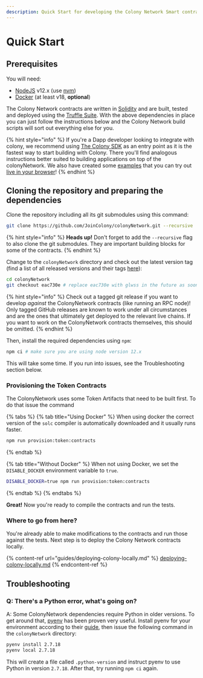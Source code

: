 ```yaml
---
description: Quick Start for developing the Colony Network Smart contracts
---
```


# Quick Start

## Prerequisites

You will need:

* [NodeJS](https://nodejs.org/en/) v12.x (use [nvm](https://github.com/nvm-sh/nvm))
* [Docker](https://docs.docker.com/get-docker/) (at least v18, **optional**)

The Colony Network contracts are written in [Solidity](https://soliditylang.org/) and are built, tested and deployed using the [Truffle Suite](https://trufflesuite.com/). With the above dependencies in place you can just follow the instructions below and the Colony Network build scripts will sort out everything else for you.

{% hint style="info" %}
If you're a Dapp developer looking to integrate with colony, we recommend using [The Colony SDK](https://app.gitbook.com/o/-MTaEZ\_7xhxpButTDDNj/s/slSiNQHJDrgYgciBacVr/) as an entry point as it is the fastest way to start building with Colony. There you'll find analogous instructions better suited to building applications on top of the colonyNetwork. We also have created some [examples](https://github.com/JoinColony/colonySDK/tree/main/examples) that you can try out [live in your browser](https://joincolony.github.io/colonySDK/)!
{% endhint %}

## Cloning the repository and preparing the dependencies

Clone the repository including all its git submodules using this command:

```bash
git clone https://github.com/JoinColony/colonyNetwork.git --recursive
```

{% hint style="info" %}
**Heads up!** Don't forget to add the `--recursive` flag to also clone the git submodules. They are important building blocks for some of the contracts.
{% endhint %}

Change to the `colonyNetwork` directory and check out the latest version tag (find a list of all released versions and their tags [here](https://github.com/JoinColony/colonyNetwork/releases)):

```bash
cd colonyNetwork
git checkout eac730e # replace eac730e with glwss in the future as soon as it's available
```

{% hint style="info" %}
Check out a tagged git release if you want to develop _against_ the ColonyNetwork contracts (like running an RPC node)! Only tagged GitHub releases are known to work under all circumstances and are the ones that ultimately get deployed to the relevant live chains. If you want to work on the ColonyNetwork contracts themselves, this should be omitted.
{% endhint %}

Then, install the required dependencies using `npm`:

```bash
npm ci # make sure you are using node version 12.x
```

This will take some time. If you run into issues, see the Troubleshooting section below.

### Provisioning the Token Contracts

The ColonyNetwork uses some Token Artifacts that need to be built first. To do that issue the command

{% tabs %}
{% tab title="Using Docker" %}
When using docker the correct version of the `solc` compiler is automatically downloaded and it usually runs faster.

```bash
npm run provision:token:contracts
```
{% endtab %}

{% tab title="Without Docker" %}
When not using Docker, we set the `DISABLE_DOCKER` environment variable to `true`.

```bash
DISABLE_DOCKER=true npm run provision:token:contracts
```
{% endtab %}
{% endtabs %}

**Great!** Now you're ready to compile the contracts and run the tests.

### Where to go from here?

You're already able to make modifications to the contracts and run those against the tests. Next step is to deploy the Colony Network contracts locally.

{% content-ref url="guides/deploying-colony-locally.md" %}
[deploying-colony-locally.md](guides/deploying-colony-locally.md)
{% endcontent-ref %}

## Troubleshooting

### Q: There's a Python error, what's going on?

A: Some ColonyNetwork dependencies require Python in older versions. To get around that, [pyenv](https://github.com/pyenv/pyenv) has been proven very useful. Install pyenv for your environment according to their [guide](https://github.com/pyenv/pyenv#installation), then issue the following command in the `colonyNetwork` directory:

```bash
pyenv install 2.7.18
pyenv local 2.7.18
```

This will create a file called `.python-version` and instruct pyenv to use Python in version `2.7.18`. After that, try running `npm ci` again.
